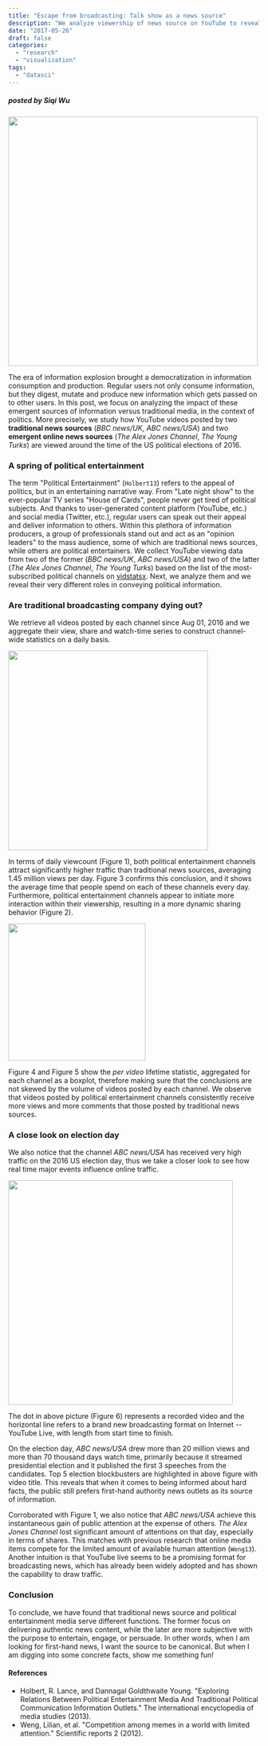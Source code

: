 ```yaml
---
title: "Escape from broadcasting: Talk show as a news source"
description: "We analyze viewership of news source on YouTube to reveal their different roles in information conveyance."
date: "2017-05-26"
draft: false
categories:
  - "research"
  - "visualization"
tags:
  - "datasci"
---
```


##### posted by _Siqi Wu_<br />

<img src="/img/youtube_news/youtube_news_banner.png" width="500"> <br>

The era of information explosion brought a democratization in information consumption and production.
Regular users not only consume information, but they digest, mutate and produce new information which gets passed on to other users.
In this post, we focus on analyzing the impact of these emergent sources of information versus traditional media, in the context of politics.
More precisely, we study how YouTube videos posted by two **traditional news sources** (_BBC news/UK_, _ABC news/USA_)
and two **emergent online news sources** (_The Alex Jones Channel_, _The Young Turks_) are viewed around the time of the US political elections of 2016.

<!--In the era of information explosion, we are witnessing tremendous amounts of information being generated every day.
The format in which this information is presented ranges from text to audio, image and ultimately, video.
Correspondingly, platforms for hosting and spreading information have been created greatly, such as Spotify, Flickr, YouTube, etc.
where people get their info, and if home-generated content gains weight compared to traditional media in people choice making process.
In this post, we focus on analyzing the impact of recent emerging news talk show on people's viewing behavior on YouTube.-->

<!--more-->

### A spring of political entertainment

The term "Political Entertainment" (`Holbert13`) refers to the appeal of politics, but in an entertaining narrative way.
From "Late night show" to the ever-popular TV series "House of Cards", people never get tired of political subjects.
And thanks to user-generated content platform (YouTube, etc.) and social media (Twitter, etc.), regular users can speak out their appeal and deliver information to others.
Within this plethora of information producers, a group of professionals stand out and act as an "opinion leaders" to the mass audience, some of which are traditional news sources, while others are political entertainers.
We collect YouTube viewing data from two of the former (_BBC news/UK_, _ABC news/USA_) and two of the latter (_The Alex Jones Channel_, _The Young Turks_) based on the list of the most-subscribed political channels on [vidstatsx](https://vidstatsx.com/youtube-top-100-most-subscribed-news-politics-channels).
Next, we analyze them and we reveal their very different roles in conveying political information.

### Are traditional broadcasting company dying out?

We retrieve all videos posted by each channel since Aug 01, 2016 and we aggregate their view, share and watch-time series to construct channel-wide statistics on a daily basis.

<img src="/img/youtube_news/news_channel_daily.png" height=400>

In terms of daily viewcount (Figure 1), both political entertainment channels attract significantly higher traffic than traditional news sources, averaging 1.45 million views per day.
Figure 3 confirms this conclusion, and it shows the average time that people spend on each of these channels every day.
Furthermore, political entertainment channels appear to initiate more interaction within their viewership, resulting in a more dynamic sharing behavior (Figure 2).

<img src="/img/youtube_news/news_per_video_stats.png" height=275>

Figure 4 and Figure 5 show the _per video_ lifetime statistic, aggregated for each channel as a boxplot, therefore making sure that the conclusions are not skewed by the volume of videos posted by each channel.
We observe that videos posted by political entertainment channels consistently receive more views and more comments that those posted by traditional news sources.
<!--This rules out the possibility that political entertainment channels win by massive uploading.-->

### A close look on election day

We also notice that the channel _ABC news/USA_ has received very high traffic on the 2016 US election day, thus we take a closer look to see how real time major events influence online traffic.

<img src="/img/youtube_news/news_election_day.png" height=450>

The dot in above picture (Figure 6) represents a recorded video and the horizontal line refers to a brand new broadcasting format on Internet -- YouTube Live, with length from start time to finish.

On the election day, _ABC news/USA_ drew more than 20 million views and more than 70 thousand days watch time, primarily because it streamed presidential election and it published the first 3 speeches from the candidates.
Top 5 election blockbusters are highlighted in above figure with video title.
This reveals that when it comes to being informed about hard facts, the public still prefers first-hand authority news outlets as its source of information.

Corroborated with Figure 1, we also notice that _ABC news/USA_ achieve this instantaneous gain of public attention at the expense of others.
_The Alex Jones Channel_ lost significant amount of attentions on that day, especially in terms of shares.
This matches with previous research that online media items compete for the limited amount of available human attention (`Weng13`).
Another intuition is that YouTube live seems to be a promising format for broadcasting news, which has already been widely adopted and has shown the capability to draw traffic.

### Conclusion

To conclude, we have found that traditional news source and political entertainment media serve different functions.
The former focus on delivering authentic news content, while the later are more subjective with the purpose to entertain, engage, or persuade.
In other words, when I am looking for first-hand news, I want the source to be canonical.
But when I am digging into some concrete facts, show me something fun!

#### References

* Holbert, R. Lance, and Dannagal Goldthwaite Young. "Exploring Relations Between Political Entertainment Media And Traditional Political Communication Information Outlets." The international encyclopedia of media studies (2013).
* Weng, Lilian, et al. "Competition among memes in a world with limited attention." Scientific reports 2 (2012).
